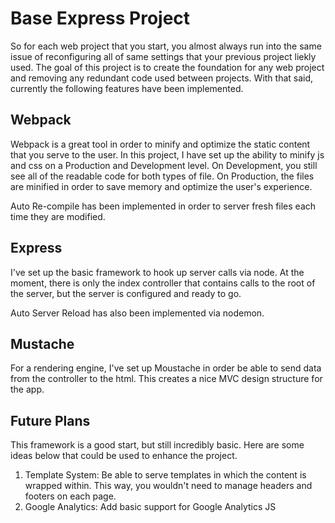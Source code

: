 # Base Express Project

So for each web project that you start, you almost always run into the same issue of reconfiguring all of same settings that your previous project liekly used.  The goal of this project is to create the foundation for any web project and removing any redundant code used between projects.  With that said, currently the following features have been implemented.

## Webpack

Webpack is a great tool in order to minify and optimize the static content that you serve to the user.  In this project, I have set up the ability to minify js and css on a Production and Development level.  On Development, you still see all of the readable code for both types of file.  On Production, the files are minified in order to save memory and optimize the user's experience.

Auto Re-compile has been implemented in order to server fresh files each time they are modified.

## Express

I've set up the basic framework to hook up server calls via node.  At the moment, there is only the index controller that contains calls to the root of the server, but the server is configured and ready to go.

Auto Server Reload has also been implemented via nodemon.

## Mustache

For a rendering engine, I've set up Moustache in order be able to send data from the controller to the html.  This creates a nice MVC design structure for the app.  

## Future Plans
 
This framework is a good start, but still incredibly basic.  Here are some ideas below that could be used to enhance the project.

1. Template System: Be able to serve templates in which the content is wrapped within.  This way, you wouldn't need to manage headers and footers on each page.
2. Google Analytics: Add basic support for Google Analytics JS
